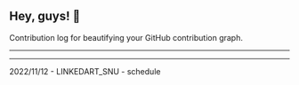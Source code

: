 ## Hey, guys! 👋

Contribution log for beautifying your GitHub contribution graph.

---



---

2022/11/12 - LINKEDART_SNU - schedule